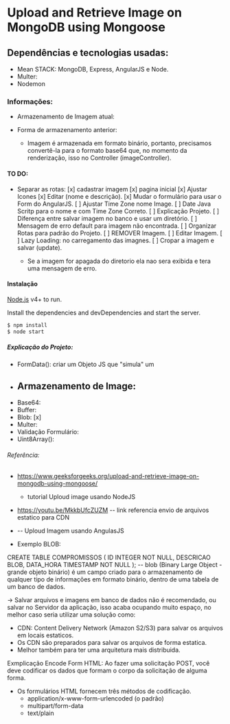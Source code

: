 # Upload and Retrieve Image on MongoDB using Mongoose
## Dependências e tecnologias usadas:

* Mean STACK:  MongoDB, Express, AngularJS e Node.
* Multer:
* Nodemon

### Informações:
- Armazenamento de Imagem atual: 

- Forma de armazenamento anterior:
    - Imagem é armazenada em formato binário, portanto, precisamos convertê-la para o formato base64 que, no momento da renderização, isso no Controller (imageController).

#### TO DO:

- Separar as rotas:
    [x] cadastrar imagem
    [x] pagina inicial 
    [x] Ajustar Icones
    [x] Editar (nome e descrição).
    [x] Mudar o formulário para usar o Form do AngularJS.
    [ ] Ajustar Time Zone nome Image.
    [ ] Date Java Scritp para o nome e com Time Zone Correto.
    [ ] Explicação Projeto.
    [ ] Diferença entre salvar imagem no banco e usar um diretório.
    [ ] Mensagem de erro default para imagem não encontrada.
    [ ] Organizar Rotas para padrão do Projeto.
    [ ] REMOVER Imagem.
    [ ] Editar Imagem.
    [ ] Lazy Loading:  no carregamento das imagnes.
    [ ] Cropar a imagem e salvar (update).

    - Se a imagem for apagada do diretorio ela nao sera exibida e tera uma mensagem de erro.
#### Instalação

 [Node.js](https://nodejs.org/) v4+ to run.

Install the dependencies and devDependencies and start the server.

```sh
$ npm install
$ node start
```


##### Explicação do Projeto:

- FormData(): criar um Objeto JS que "simula" um <form>
- Armazenamento de Image:
    - 
- Base64:
- Buffer:
- Blob: [x]
- Multer:
- Validação Formulário:
- Uint8Array():

###### Referência: 
- https://www.geeksforgeeks.org/upload-and-retrieve-image-on-mongodb-using-mongoose/
    - tutorial Uploud image usando NodeJS
- https://youtu.be/MkkbUfcZUZM
    -- link referencia envio de arquivos estatico para CDN
- 
    -- Uploud Imagem usando AngulasJS


- Exemplo BLOB:

CREATE TABLE COMPROMISSOS (
  ID         INTEGER NOT NULL,
  DESCRICAO  BLOB,
  DATA_HORA  TIMESTAMP NOT NULL
);
--  blob (Binary Large Object - grande objeto binário) é um campo criado para o armazenamento de qualquer tipo de informações em formato binário, dentro de uma tabela de um banco de dados.


-> Salvar arquivos e imagens em banco de dados não é recomendado,  ou salvar no Servidor da aplicação, isso acaba ocupando muito espaço, no melhor caso seria utilizar uma solução como: 
-   CDN: Content Delivery Network (Amazon S2/S3) para salvar os arquivos em locais estaticos.
-   Os CDN são preparados para salvar os arquivos de forma estatica.
-  Melhor também para ter uma arquitetura mais distribuida.

Exmplicação Encode Form HTML: Ao fazer uma solicitação POST, você deve codificar os dados que formam o corpo da solicitação de alguma forma.
- Os formulários HTML fornecem três métodos de codificação.
    - application/x-www-form-urlencoded (o padrão)
    - multipart/form-data
    - text/plain